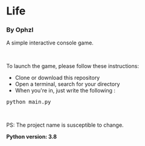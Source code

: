 <h1>Life</h1>
<h3>By Ophzl</h3>

<p>A simple interactive console game.</p>
<br>
<p>
To launch the game, please follow these instructions:
<ul>
<li>Clone or download this repository</li>
<li>Open a terminal, search for your directory</li>
<li>When you're in, just write the following :</li>
</ul>
<pre>
python main.py
</pre>
<br>
<p>PS: The project name is susceptible to change.</p>

<p><b>Python version: 3.8</b></p>
